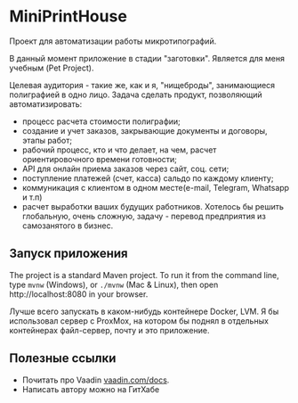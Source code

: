 # MiniPrintHouse

Проект для автоматизации работы микротипографий.

В данный момент приложение в стадии "заготовки". Является для меня учебным (Pet Project).

Целевая аудитория - такие же, как и я, "нищеброды", занимающиеся полиграфией в одно лицо.
Задача сделать продукт, позволяющий автоматизировать:
 - процесс расчета стоимости полиграфии;
 - создание и учет заказов, закрывающие документы и договоры, этапы работ;
 - рабочий процесс, кто и что делает, на чем, расчет ориентировочного времени готовности;
 - API для онлайн приема заказов через сайт, соц. сети;
 - поступление платежей (счет, касса) сальдо по каждому клиенту;
 - коммуникация с клиентом в одном месте(e-mail, Telegram, Whatsapp и т.п)
 - расчет выработки ваших будущих работников. Хотелось бы решить глобальную, очень сложную, задачу - перевод предприятия из самозанятого в бизнес.

## Запуск приложения

The project is a standard Maven project. To run it from the command line,
type `mvnw` (Windows), or `./mvnw` (Mac & Linux), then open
http://localhost:8080 in your browser.

Лучше всего запускать в каком-нибудь контейнере Docker, LVM. Я бы использовал сервер с ProxMox, на котором бы поднял в отдельных контейнерах файл-сервер, почту и это приложение.


## Полезные ссылки

- Почитать про Vaadin [vaadin.com/docs](https://vaadin.com/docs).
- Написать автору можно на ГитХабе
